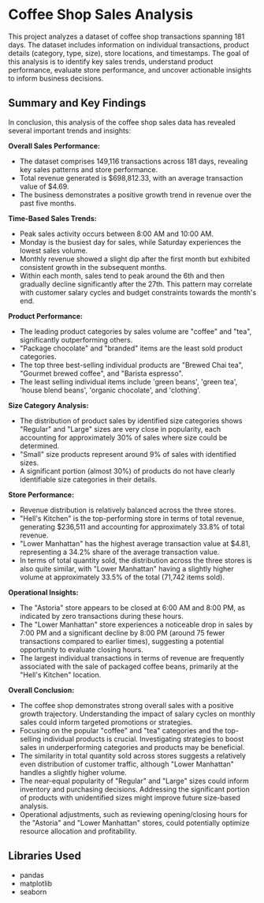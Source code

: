 # Coffee Shop Sales Analysis

This project analyzes a dataset of coffee shop transactions spanning 181 days. The dataset includes information on individual transactions, product details (category, type, size), store locations, and timestamps. The goal of this analysis is to identify key sales trends, understand product performance, evaluate store performance, and uncover actionable insights to inform business decisions.

## Summary and Key Findings

In conclusion, this analysis of the coffee shop sales data has revealed several important trends and insights:

**Overall Sales Performance:**
- The dataset comprises 149,116 transactions across 181 days, revealing key sales patterns and store performance.
- Total revenue generated is $698,812.33, with an average transaction value of $4.69.
- The business demonstrates a positive growth trend in revenue over the past five months.

**Time-Based Sales Trends:**
- Peak sales activity occurs between 8:00 AM and 10:00 AM.
- Monday is the busiest day for sales, while Saturday experiences the lowest sales volume.
- Monthly revenue showed a slight dip after the first month but exhibited consistent growth in the subsequent months.
- Within each month, sales tend to peak around the 6th and then gradually decline significantly after the 27th. This pattern may correlate with customer salary cycles and budget constraints towards the month's end.

**Product Performance:**
- The leading product categories by sales volume are "coffee" and "tea", significantly outperforming others.
- "Package chocolate" and "branded" items are the least sold product categories.
- The top three best-selling individual products are "Brewed Chai tea", "Gourmet brewed coffee", and "Barista espresso".
- The least selling individual items include 'green beans', 'green tea', 'house blend beans', 'organic chocolate', and 'clothing'.

**Size Category Analysis:**
- The distribution of product sales by identified size categories shows "Regular" and "Large" sizes are very close in popularity, each accounting for approximately 30% of sales where size could be determined.
- "Small" size products represent around 9% of sales with identified sizes.
- A significant portion (almost 30%) of products do not have clearly identifiable size categories in their details.

**Store Performance:**
- Revenue distribution is relatively balanced across the three stores.
- "Hell's Kitchen" is the top-performing store in terms of total revenue, generating $236,511 and accounting for approximately 33.8% of total revenue.
- "Lower Manhattan" has the highest average transaction value at $4.81, representing a 34.2% share of the average transaction value.
- In terms of total quantity sold, the distribution across the three stores is also quite similar, with "Lower Manhattan" having a slightly higher volume at approximately 33.5% of the total (71,742 items sold).

**Operational Insights:**
- The "Astoria" store appears to be closed at 6:00 AM and 8:00 PM, as indicated by zero transactions during these hours.
- The "Lower Manhattan" store experiences a noticeable drop in sales by 7:00 PM and a significant decline by 8:00 PM (around 75 fewer transactions compared to earlier times), suggesting a potential opportunity to evaluate closing hours.
- The largest individual transactions in terms of revenue are frequently associated with the sale of packaged coffee beans, primarily at the "Hell's Kitchen" location.

**Overall Conclusion:**
- The coffee shop demonstrates strong overall sales with a positive growth trajectory. Understanding the impact of salary cycles on monthly sales could inform targeted promotions or strategies.
- Focusing on the popular "coffee" and "tea" categories and the top-selling individual products is crucial. Investigating strategies to boost sales in underperforming categories and products may be beneficial.
- The similarity in total quantity sold across stores suggests a relatively even distribution of customer traffic, although "Lower Manhattan" handles a slightly higher volume.
- The near-equal popularity of "Regular" and "Large" sizes could inform inventory and purchasing decisions. Addressing the significant portion of products with unidentified sizes might improve future size-based analysis.
- Operational adjustments, such as reviewing opening/closing hours for the "Astoria" and "Lower Manhattan" stores, could potentially optimize resource allocation and profitability.

## Libraries Used

- pandas
- matplotlib
- seaborn
